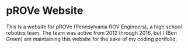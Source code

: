 # pROVe Website

This is a website for pROVe (Pennsylvania ROV Engineers), a high school robotics team.
The team was active from 2012 through 2016, but I (Ben Green) am maintaining this
website for the sake of my coding portfolio.
